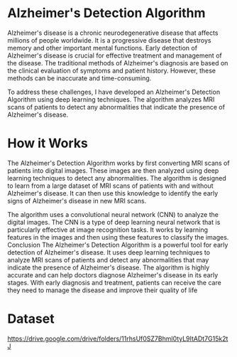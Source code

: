 # Alzheimer's Detection Algorithm
Alzheimer's disease is a chronic neurodegenerative disease that affects millions of people worldwide. It is a progressive disease that destroys memory and other important mental functions. Early detection of Alzheimer's disease is crucial for effective treatment and management of the disease. The traditional methods of Alzheimer's diagnosis are based on the clinical evaluation of symptoms and patient history. However, these methods can be inaccurate and time-consuming.

To address these challenges, I have developed an Alzheimer's Detection Algorithm using deep learning techniques. The algorithm analyzes MRI scans of patients to detect any abnormalities that indicate the presence of Alzheimer's disease.

# How it Works
The Alzheimer's Detection Algorithm works by first converting MRI scans of patients into digital images. These images are then analyzed using deep learning techniques to detect any abnormalities. The algorithm is designed to learn from a large dataset of MRI scans of patients with and without Alzheimer's disease. It can then use this knowledge to identify the early signs of Alzheimer's disease in new MRI scans.

The algorithm uses a convolutional neural network (CNN) to analyze the digital images. The CNN is a type of deep learning neural network that is particularly effective at image recognition tasks. It works by learning features in the images and then using these features to classify the images. Conclusion The Alzheimer's Detection Algorithm is a powerful tool for early detection of Alzheimer's disease. It uses deep learning techniques to analyze MRI scans of patients and detect any abnormalities that may indicate the presence of Alzheimer's disease. The algorithm is highly accurate and can help doctors diagnose Alzheimer's disease in its early stages. With early diagnosis and treatment, patients can receive the care they need to manage the disease and improve their quality of life


# Dataset 
https://drive.google.com/drive/folders/11rhsUf0SZ7Bhml0tyL9ItADt7G15k2tJ
